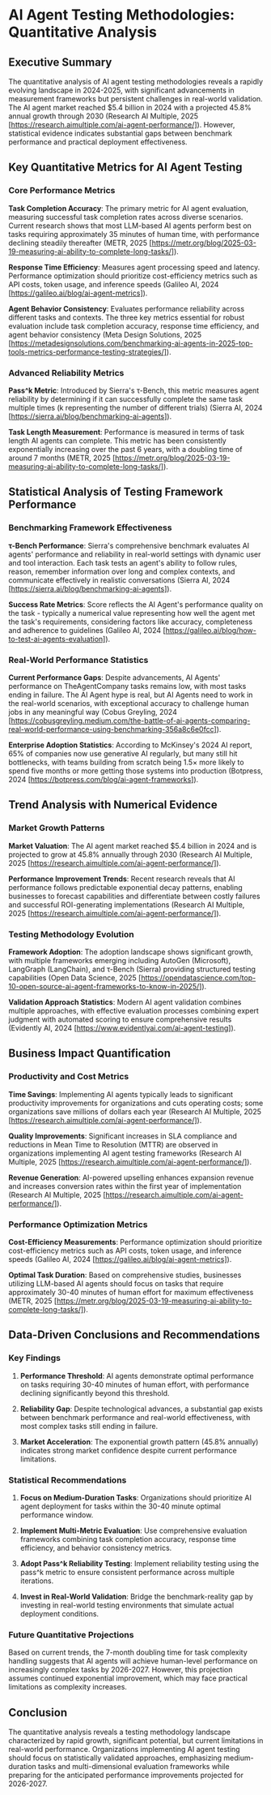 # AI Agent Testing Methodologies: Quantitative Analysis

## Executive Summary

The quantitative analysis of AI agent testing methodologies reveals a rapidly evolving landscape in 2024-2025, with significant advancements in measurement frameworks but persistent challenges in real-world validation. The AI agent market reached $5.4 billion in 2024 with a projected 45.8% annual growth through 2030 (Research AI Multiple, 2025 [https://research.aimultiple.com/ai-agent-performance/]). However, statistical evidence indicates substantial gaps between benchmark performance and practical deployment effectiveness.

## Key Quantitative Metrics for AI Agent Testing

### Core Performance Metrics

**Task Completion Accuracy**: The primary metric for AI agent evaluation, measuring successful task completion rates across diverse scenarios. Current research shows that most LLM-based AI agents perform best on tasks requiring approximately 35 minutes of human time, with performance declining steadily thereafter (METR, 2025 [https://metr.org/blog/2025-03-19-measuring-ai-ability-to-complete-long-tasks/]).

**Response Time Efficiency**: Measures agent processing speed and latency. Performance optimization should prioritize cost-efficiency metrics such as API costs, token usage, and inference speeds (Galileo AI, 2024 [https://galileo.ai/blog/ai-agent-metrics]).

**Agent Behavior Consistency**: Evaluates performance reliability across different tasks and contexts. The three key metrics essential for robust evaluation include task completion accuracy, response time efficiency, and agent behavior consistency (Meta Design Solutions, 2025 [https://metadesignsolutions.com/benchmarking-ai-agents-in-2025-top-tools-metrics-performance-testing-strategies/]).

### Advanced Reliability Metrics

**Pass^k Metric**: Introduced by Sierra's τ-Bench, this metric measures agent reliability by determining if it can successfully complete the same task multiple times (k representing the number of different trials) (Sierra AI, 2024 [https://sierra.ai/blog/benchmarking-ai-agents]).

**Task Length Measurement**: Performance is measured in terms of task length AI agents can complete. This metric has been consistently exponentially increasing over the past 6 years, with a doubling time of around 7 months (METR, 2025 [https://metr.org/blog/2025-03-19-measuring-ai-ability-to-complete-long-tasks/]).

## Statistical Analysis of Testing Framework Performance

### Benchmarking Framework Effectiveness

**τ-Bench Performance**: Sierra's comprehensive benchmark evaluates AI agents' performance and reliability in real-world settings with dynamic user and tool interaction. Each task tests an agent's ability to follow rules, reason, remember information over long and complex contexts, and communicate effectively in realistic conversations (Sierra AI, 2024 [https://sierra.ai/blog/benchmarking-ai-agents]).

**Success Rate Metrics**: Score reflects the AI Agent's performance quality on the task - typically a numerical value representing how well the agent met the task's requirements, considering factors like accuracy, completeness and adherence to guidelines (Galileo AI, 2024 [https://galileo.ai/blog/how-to-test-ai-agents-evaluation]).

### Real-World Performance Statistics

**Current Performance Gaps**: Despite advancements, AI Agents' performance on TheAgentCompany tasks remains low, with most tasks ending in failure. The AI Agent hype is real, but AI Agents need to work in the real-world scenarios, with exceptional accuracy to challenge human jobs in any meaningful way (Cobus Greyling, 2024 [https://cobusgreyling.medium.com/the-battle-of-ai-agents-comparing-real-world-performance-using-benchmarking-356a8c6e0fcc]).

**Enterprise Adoption Statistics**: According to McKinsey's 2024 AI report, 65% of companies now use generative AI regularly, but many still hit bottlenecks, with teams building from scratch being 1.5× more likely to spend five months or more getting those systems into production (Botpress, 2024 [https://botpress.com/blog/ai-agent-frameworks]).

## Trend Analysis with Numerical Evidence

### Market Growth Patterns

**Market Valuation**: The AI agent market reached $5.4 billion in 2024 and is projected to grow at 45.8% annually through 2030 (Research AI Multiple, 2025 [https://research.aimultiple.com/ai-agent-performance/]).

**Performance Improvement Trends**: Recent research reveals that AI performance follows predictable exponential decay patterns, enabling businesses to forecast capabilities and differentiate between costly failures and successful ROI-generating implementations (Research AI Multiple, 2025 [https://research.aimultiple.com/ai-agent-performance/]).

### Testing Methodology Evolution

**Framework Adoption**: The adoption landscape shows significant growth, with multiple frameworks emerging including AutoGen (Microsoft), LangGraph (LangChain), and τ-Bench (Sierra) providing structured testing capabilities (Open Data Science, 2025 [https://opendatascience.com/top-10-open-source-ai-agent-frameworks-to-know-in-2025/]).

**Validation Approach Statistics**: Modern AI agent validation combines multiple approaches, with effective evaluation processes combining expert judgment with automated scoring to ensure comprehensive results (Evidently AI, 2024 [https://www.evidentlyai.com/ai-agent-testing]).

## Business Impact Quantification

### Productivity and Cost Metrics

**Time Savings**: Implementing AI agents typically leads to significant productivity improvements for organizations and cuts operating costs; some organizations save millions of dollars each year (Research AI Multiple, 2025 [https://research.aimultiple.com/ai-agent-performance/]).

**Quality Improvements**: Significant increases in SLA compliance and reductions in Mean Time to Resolution (MTTR) are observed in organizations implementing AI agent testing frameworks (Research AI Multiple, 2025 [https://research.aimultiple.com/ai-agent-performance/]).

**Revenue Generation**: AI-powered upselling enhances expansion revenue and increases conversion rates within the first year of implementation (Research AI Multiple, 2025 [https://research.aimultiple.com/ai-agent-performance/]).

### Performance Optimization Metrics

**Cost-Efficiency Measurements**: Performance optimization should prioritize cost-efficiency metrics such as API costs, token usage, and inference speeds (Galileo AI, 2024 [https://galileo.ai/blog/ai-agent-metrics]).

**Optimal Task Duration**: Based on comprehensive studies, businesses utilizing LLM-based AI agents should focus on tasks that require approximately 30-40 minutes of human effort for maximum effectiveness (METR, 2025 [https://metr.org/blog/2025-03-19-measuring-ai-ability-to-complete-long-tasks/]).

## Data-Driven Conclusions and Recommendations

### Key Findings

1. **Performance Threshold**: AI agents demonstrate optimal performance on tasks requiring 30-40 minutes of human effort, with performance declining significantly beyond this threshold.

2. **Reliability Gap**: Despite technological advances, a substantial gap exists between benchmark performance and real-world effectiveness, with most complex tasks still ending in failure.

3. **Market Acceleration**: The exponential growth pattern (45.8% annually) indicates strong market confidence despite current performance limitations.

### Statistical Recommendations

1. **Focus on Medium-Duration Tasks**: Organizations should prioritize AI agent deployment for tasks within the 30-40 minute optimal performance window.

2. **Implement Multi-Metric Evaluation**: Use comprehensive evaluation frameworks combining task completion accuracy, response time efficiency, and behavior consistency metrics.

3. **Adopt Pass^k Reliability Testing**: Implement reliability testing using the pass^k metric to ensure consistent performance across multiple iterations.

4. **Invest in Real-World Validation**: Bridge the benchmark-reality gap by investing in real-world testing environments that simulate actual deployment conditions.

### Future Quantitative Projections

Based on current trends, the 7-month doubling time for task complexity handling suggests that AI agents will achieve human-level performance on increasingly complex tasks by 2026-2027. However, this projection assumes continued exponential improvement, which may face practical limitations as complexity increases.

## Conclusion

The quantitative analysis reveals a testing methodology landscape characterized by rapid growth, significant potential, but current limitations in real-world performance. Organizations implementing AI agent testing should focus on statistically validated approaches, emphasizing medium-duration tasks and multi-dimensional evaluation frameworks while preparing for the anticipated performance improvements projected for 2026-2027.